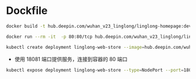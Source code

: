 # Dockfile

```bash
docker build -t hub.deepin.com/wuhan_v23_linglong/linglong-homepage:develop-snipe .
```

```bash
docker run --rm -it  -p 80:80/tcp hub.deepin.com/wuhan_v23_linglong/linglong-homepage:develop-snipe
```

```bash
kubectl create deployment linglong-web-store --image=hub.deepin.com/wuhan_v23_linglong/linglong-web-store:develop-snipe
```

- 使用 18081 端口提供服务，连接到容器的 80 端口

```bash
kubectl expose deployment linglong-web-store --type=NodePort --port=18081 --target-port=80
```
